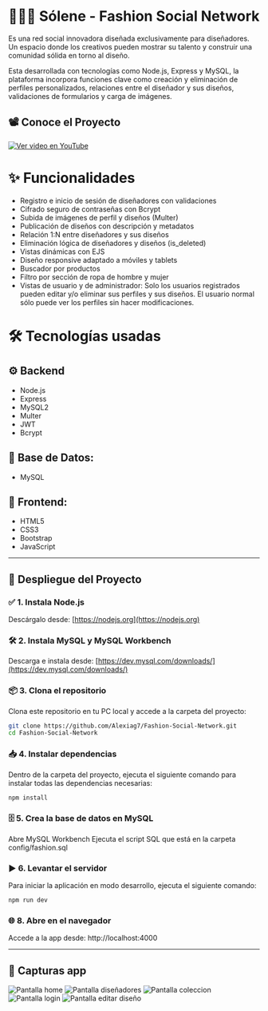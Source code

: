# 👩🏼‍🎨  Sólene - Fashion Social Network

Es una red social innovadora diseñada exclusivamente para diseñadores. Un espacio donde los creativos pueden mostrar su talento y construir una comunidad sólida en torno al diseño. 

Esta desarrollada con tecnologías como Node.js, Express y MySQL, la plataforma incorpora funciones clave como creación y eliminación de perfiles personalizados, relaciones entre el diseñador y sus diseños, validaciones de formularios y carga de imágenes.

## 📽️ Conoce el Proyecto

[![Ver video en YouTube](https://img.youtube.com/vi/8I1xXAe7Sj0/hqdefault.jpg)](https://www.youtube.com/watch?v=8I1xXAe7Sj0)

# ✨ Funcionalidades

- Registro e inicio de sesión de diseñadores con validaciones
- Cifrado seguro de contraseñas con Bcrypt
- Subida de imágenes de perfil y diseños (Multer)
- Publicación de diseños con descripción y metadatos
- Relación 1:N entre diseñadores y sus diseños
- Eliminación lógica de diseñadores y diseños (is_deleted)
- Vistas dinámicas con EJS
- Diseño responsive adaptado a móviles y tablets
- Buscador por productos
- Filtro por sección de ropa de hombre y mujer
- Vistas de usuario y de administrador: Solo los usuarios registrados pueden editar y/o eliminar sus perfiles y sus diseños. El usuario normal sólo puede ver los perfiles sin hacer modificaciones.


# 🛠 Tecnologías usadas

## ⚙️ Backend
- Node.js
- Express
- MySQL2
- Multer
- JWT
- Bcrypt

## 💾 Base de Datos:
- MySQL

## 🎨 Frontend: 
- HTML5
- CSS3
- Bootstrap
- JavaScript

---

## 🚀 Despliegue del Proyecto


### ✅ 1. Instala Node.js
Descárgalo desde: [https://nodejs.org](https://nodejs.org)


### 🛠️ 2. Instala MySQL y MySQL Workbench
Descarga e instala desde: [https://dev.mysql.com/downloads/](https://dev.mysql.com/downloads/)


### 📦 3. Clona el repositorio

Clona este repositorio en tu PC local y accede a la carpeta del proyecto:

```bash
git clone https://github.com/Alexiag7/Fashion-Social-Network.git
cd Fashion-Social-Network
```

### 📥 4. Instalar dependencias

Dentro de la carpeta del proyecto, ejecuta el siguiente comando para instalar todas las dependencias necesarias:

```bash
npm install
```

### 🗄️ 5. Crea la base de datos en MySQL

Abre MySQL Workbench
Ejecuta el script SQL que está en la carpeta config/fashion.sql

### ▶️ 6. Levantar el servidor

Para iniciar la aplicación en modo desarrollo, ejecuta el siguiente comando:

```bash
npm run dev
```

### 🌐 8. Abre en el navegador

Accede a la app desde:
http://localhost:4000

---

## 📸 Capturas app

![Pantalla home](screenshots/home.png)
![Pantalla diseñadores](screenshots/designers.png)
![Pantalla coleccion](screenshots/collection.png)
![Pantalla login](screenshots/login.png)
![Pantalla editar diseño](screenshots/editdesign.png)

